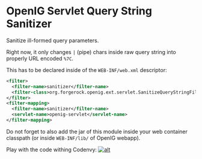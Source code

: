 OpenIG Servlet Query String Sanitizer
=========================

Sanitize ill-formed query parameters.

Right now, it only changes `|` (pipe) chars inside raw query string
into properly URL encoded `%7C`.

This has to be declared inside of the `WEB-INF/web.xml` descriptor:

```xml
<filter>
  <filter-name>sanitizer</filter-name>
  <filter-class>org.forgerock.openig.ext.servlet.SanitizeQueryStringFilter</filter-class>
</filter>
<filter-mapping>
  <filter-name>sanitizer</filter-name>
  <servlet-name>openig-servlet</servlet-name>
</filter-mapping>
```

Do not forget to also add the jar of this module inside your web container
classpath (or inside `WEB-INF/lib/` of OpenIG webapp).


Play with the code withing Codenvy:
[![alt](https://codenvy.com/factory/resources/factory-dark.png)](https://codenvy.com/factory?id=gnf5hlz9yjlibtab)